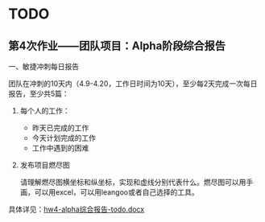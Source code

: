 # TODO

## **第4次作业——团队项目：Alpha阶段综合报告**

一、敏捷冲刺每日报告

团队在冲刺的10天内（4.9-4.20，工作日时间为10天），至少每2天完成一次每日报告，至少共5篇：

1. 每个人的工作：
      - 昨天已完成的工作
      - 今天计划完成的工作
      - 工作中遇到的困难

2. 发布项目燃尽图

      请理解燃尽图横坐标和纵坐标，实现和虚线分别代表什么。燃尽图可以用手画，可以用excel，可以用leangoo或者自己选择的工具。



具体详见：[hw4-alpha综合报告-todo.docx]()